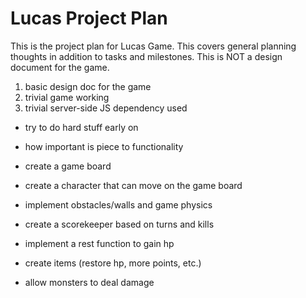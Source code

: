 # Lucas Project Plan

This is the project plan for Lucas Game. This covers general planning thoughts in addition to tasks and milestones. This is NOT a design document for the game.

1. basic design doc for the game
1. trivial game working
1. trivial server-side JS dependency used

- try to do hard stuff early on
- how important is piece to functionality

- create a game board
- create a character that can move on the game board
- implement obstacles/walls and game physics
- create a scorekeeper based on turns and kills
- implement a rest function to gain hp
- create items (restore hp, more points, etc.)
- allow monsters to deal damage
